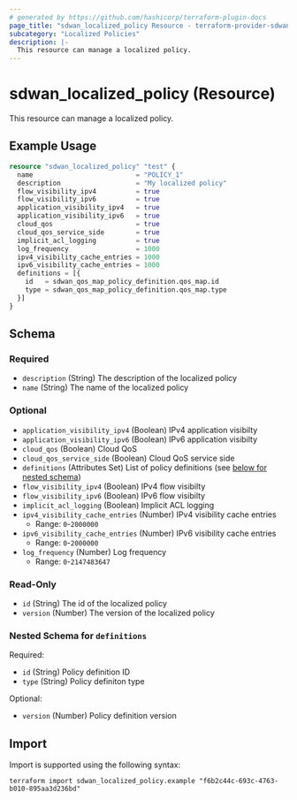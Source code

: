 ```yaml
---
# generated by https://github.com/hashicorp/terraform-plugin-docs
page_title: "sdwan_localized_policy Resource - terraform-provider-sdwan"
subcategory: "Localized Policies"
description: |-
  This resource can manage a localized policy.
---
```


# sdwan_localized_policy (Resource)

This resource can manage a localized policy.

## Example Usage

```terraform
resource "sdwan_localized_policy" "test" {
  name                          = "POLICY_1"
  description                   = "My localized policy"
  flow_visibility_ipv4          = true
  flow_visibility_ipv6          = true
  application_visibility_ipv4   = true
  application_visibility_ipv6   = true
  cloud_qos                     = true
  cloud_qos_service_side        = true
  implicit_acl_logging          = true
  log_frequency                 = 1000
  ipv4_visibility_cache_entries = 1000
  ipv6_visibility_cache_entries = 1000
  definitions = [{
    id   = sdwan_qos_map_policy_definition.qos_map.id
    type = sdwan_qos_map_policy_definition.qos_map.type
  }]
}
```

<!-- schema generated by tfplugindocs -->
## Schema

### Required

- `description` (String) The description of the localized policy
- `name` (String) The name of the localized policy

### Optional

- `application_visibility_ipv4` (Boolean) IPv4 application visibilty
- `application_visibility_ipv6` (Boolean) IPv6 application visibilty
- `cloud_qos` (Boolean) Cloud QoS
- `cloud_qos_service_side` (Boolean) Cloud QoS service side
- `definitions` (Attributes Set) List of policy definitions (see [below for nested schema](#nestedatt--definitions))
- `flow_visibility_ipv4` (Boolean) IPv4 flow visibilty
- `flow_visibility_ipv6` (Boolean) IPv6 flow visibilty
- `implicit_acl_logging` (Boolean) Implicit ACL logging
- `ipv4_visibility_cache_entries` (Number) IPv4 visibility cache entries
  - Range: `0`-`2000000`
- `ipv6_visibility_cache_entries` (Number) IPv6 visibility cache entries
  - Range: `0`-`2000000`
- `log_frequency` (Number) Log frequency
  - Range: `0`-`2147483647`

### Read-Only

- `id` (String) The id of the localized policy
- `version` (Number) The version of the localized policy

<a id="nestedatt--definitions"></a>
### Nested Schema for `definitions`

Required:

- `id` (String) Policy definition ID
- `type` (String) Policy definiton type

Optional:

- `version` (Number) Policy definition version

## Import

Import is supported using the following syntax:

```shell
terraform import sdwan_localized_policy.example "f6b2c44c-693c-4763-b010-895aa3d236bd"
```
